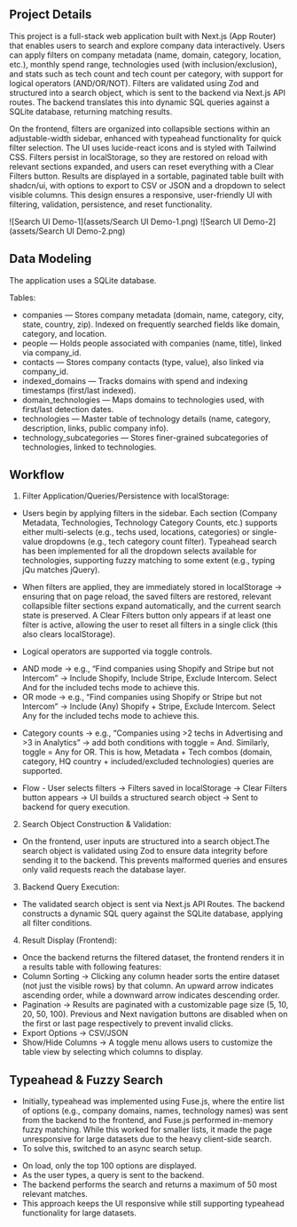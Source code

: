 ## Project Details
This project is a full-stack web application built with Next.js (App Router) that enables users to search and explore company data interactively. Users can apply filters on company metadata (name, domain, category, location, etc.), monthly spend range, technologies used (with inclusion/exclusion), and stats such as tech count and tech count per category, with support for logical operators (AND/OR/NOT). Filters are validated using Zod and structured into a search object, which is sent to the backend via Next.js API routes. The backend translates this into dynamic SQL queries against a SQLite database, returning matching results.

On the frontend, filters are organized into collapsible sections within an adjustable-width sidebar, enhanced with typeahead functionality for quick filter selection. The UI uses lucide-react icons and is styled with Tailwind CSS. Filters persist in localStorage, so they are restored on reload with relevant sections expanded, and users can reset everything with a Clear Filters button. Results are displayed in a sortable, paginated table built with shadcn/ui, with options to export to CSV or JSON and a dropdown to select visible columns. This design ensures a responsive, user-friendly UI with filtering, validation, persistence, and reset functionality.

![Search UI Demo-1](assets/Search UI Demo-1.png)
![Search UI Demo-2](assets/Search UI Demo-2.png)

## Data Modeling

The application uses a SQLite database.

Tables:
* companies — Stores company metadata (domain, name, category, city, state, country, zip). Indexed on frequently searched fields like domain, category, and location.
* people — Holds people associated with companies (name, title), linked via company_id.
* contacts — Stores company contacts (type, value), also linked via company_id.
* indexed_domains — Tracks domains with spend and indexing timestamps (first/last indexed).
* domain_technologies — Maps domains to technologies used, with first/last detection dates.
* technologies — Master table of technology details (name, category, description, links, public company info).
* technology_subcategories — Stores finer-grained subcategories of technologies, linked to technologies.

## Workflow

1. Filter Application/Queries/Persistence with localStorage:

* Users begin by applying filters in the sidebar. Each section (Company Metadata, Technologies, Technology Category Counts, etc.) supports either multi-selects (e.g., techs used, locations, categories) or single-value dropdowns (e.g., tech category count filter). Typeahead search has been implemented for all the dropdown selects available for technologies, supporting fuzzy matching to some extent (e.g., typing jQu matches jQuery).
* When filters are applied, they are immediately stored in localStorage → ensuring that on page reload, the saved filters are restored, relevant collapsible filter sections expand automatically, and the current search state is preserved. A Clear Filters button only appears if at least one filter is active, allowing the user to reset all filters in a single click (this also clears localStorage).

* Logical operators are supported via toggle controls.
- AND mode → e.g., “Find companies using Shopify and Stripe but not Intercom” → Include Shopify, Include Stripe, Exclude Intercom. Select And for the included techs mode to achieve this.
- OR mode → e.g., “Find companies using Shopify or Stripe but not Intercom” → Include (Any) Shopify + Stripe, Exclude Intercom. 
Select Any for the included techs mode to achieve this.

* Category counts → e.g., “Companies using >2 techs in Advertising and >3 in Analytics” → add both conditions with toggle = And. Similarly, toggle = Any for OR. This is how, Metadata + Tech combos (domain, category, HQ country + included/excluded technologies) queries are supported.

* Flow - User selects filters → Filters saved in localStorage → Clear Filters button appears → UI builds a structured search object → Sent to backend for query execution.

2. Search Object Construction & Validation:

* On the frontend, user inputs are structured into a search object.The search object is validated using Zod to ensure data integrity before sending it to the backend.
This prevents malformed queries and ensures only valid requests reach the database layer.

3. Backend Query Execution:

* The validated search object is sent via Next.js API Routes. The backend constructs a dynamic SQL query against the SQLite database, applying all filter conditions.

4. Result Display (Frontend):

* Once the backend returns the filtered dataset, the frontend renders it in a results table with following features:
* Column Sorting → Clicking any column header sorts the entire dataset (not just the visible rows) by that column. An upward arrow indicates ascending order, while a downward arrow indicates descending order.
* Pagination → Results are paginated with a customizable page size (5, 10, 20, 50, 100). Previous and Next navigation buttons are disabled when on the first or last page respectively to prevent invalid clicks.
* Export Options → CSV/JSON
* Show/Hide Columns → A toggle menu allows users to customize the table view by selecting which columns to display.

## Typeahead & Fuzzy Search

* Initially, typeahead was implemented using Fuse.js, where the entire list of options (e.g., company domains, names, technology names) was sent from the backend to the frontend, and Fuse.js performed in-memory fuzzy matching. While this worked for smaller lists, it made the page unresponsive for large datasets due to the heavy client-side search.
* To solve this, switched to an async search setup.
- On load, only the top 100 options are displayed.
- As the user types, a query is sent to the backend.
- The backend performs the search and returns a maximum of 50 most relevant matches.
- This approach keeps the UI responsive while still supporting typeahead functionality for large datasets.